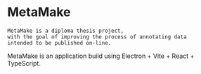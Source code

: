 MetaMake
===

    MetaMake is a diploma thesis project,
    with the goal of improving the process of annotating data 
    intended to be published on-line.

MetaMake is an application build using Electron + Vite + React + TypeScript.
